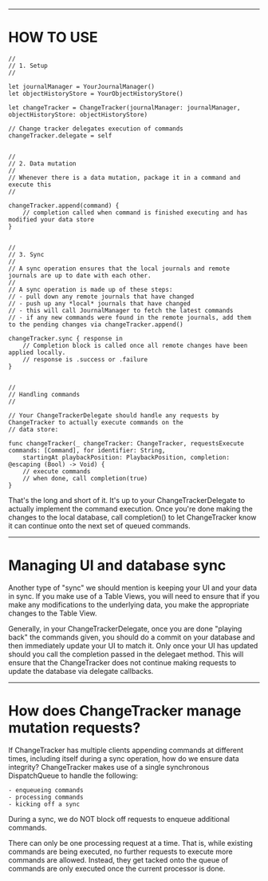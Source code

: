
--------------------------------------------------------------------------------
# HOW TO USE

    // 
    // 1. Setup
    //

    let journalManager = YourJournalManager()
    let objectHistoryStore = YourObjectHistoryStore()

    let changeTracker = ChangeTracker(journalManager: journalManager, objectHistoryStore: objectHistoryStore)

    // Change tracker delegates execution of commands
    changeTracker.delegate = self


    //
    // 2. Data mutation
    //
    // Whenever there is a data mutation, package it in a command and execute this
    //

    changeTracker.append(command) { 
        // completion called when command is finished executing and has modified your data store
    }


    //
    // 3. Sync
    //
    // A sync operation ensures that the local journals and remote journals are up to date with each other.
    //
    // A sync operation is made up of these steps:
    // - pull down any remote journals that have changed
    // - push up any *local* journals that have changed
    // - this will call JournalManager to fetch the latest commands
    // - if any new commands were found in the remote journals, add them to the pending changes via changeTracker.append()

    changeTracker.sync { response in
        // Completion block is called once all remote changes have been applied locally.
        // response is .success or .failure
    }


    // 
    // Handling commands
    // 

    // Your ChangeTrackerDelegate should handle any requests by ChangeTracker to actually execute commands on the
    // data store:

    func changeTracker(_ changeTracker: ChangeTracker, requestsExecute commands: [Command], for identifier: String, 
        startingAt playbackPosition: PlaybackPosition, completion: @escaping (Bool) -> Void) {  
        // execute commands
        // when done, call completion(true)
    }


That's the long and short of it. It's up to your ChangeTrackerDelegate to actually implement the command execution.
Once you're done making the changes to the local database, call completion() to let ChangeTracker know it can continue
onto the next set of queued commands.


--------------------------------------------------------------------------------
# Managing UI and database sync

Another type of "sync" we should mention is keeping your UI and your data in sync. If you make use of a Table Views,
you will need to ensure that if you make any modifications to the underlying data, you make the appropriate changes
to the Table View.

Generally, in your ChangeTrackerDelegate, once you are done "playing back" the commands given, you should do a commit
on your database and then immediately update your UI to match it. Only once your UI has updated should you call the 
completion passed in the delegaet method. This will ensure that the ChangeTracker does not continue making requests
to update the database via delegate callbacks.

--------------------------------------------------------------------------------
# How does ChangeTracker manage mutation requests?

If ChangeTracker has multiple clients appending commands at different times, including itself during a sync operation,
how do we ensure data integrity? ChangeTracker makes use of a single synchronous DispatchQueue to handle the following:

    - enqueueing commands
    - processing commands
    - kicking off a sync

During a sync, we do NOT block off requests to enqueue additional commands. 

There can only be one processing request at a time. That is, while existing commands are being executed, no further
requests to execute more commands are allowed. Instead, they get tacked onto the queue of commands are only executed
once the current processor is done.

